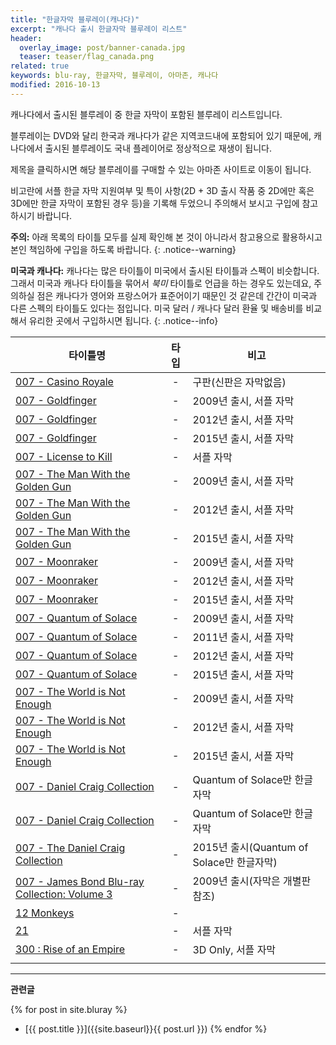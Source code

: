 ```yaml
---
title: "한글자막 블루레이(캐나다)"
excerpt: "캐나다 출시 한글자막 블루레이 리스트"
header:
  overlay_image: post/banner-canada.jpg
  teaser: teaser/flag_canada.png
related: true
keywords: blu-ray, 한글자막, 블루레이, 아마존, 캐나다
modified: 2016-10-13
---
```


캐나다에서 출시된 블루레이 중 한글 자막이 포함된 블루레이 리스트입니다.

블루레이는 DVD와 달리 한국과 캐나다가 같은 지역코드내에 포함되어 있기 때문에, 캐나다에서 출시된 블루레이도 국내 플레이어로 정상적으로 재생이 됩니다.

제목을 클릭하시면 해당 블루레이를 구매할 수 있는 아마존 사이트로 이동이 됩니다.

비고란에 서플 한글 자막 지원여부 및 특이 사항(2D + 3D 출시 작품 중 2D에만 혹은 3D에만 한글 자막이 포함된 경우 등)을 기록해 두었으니 주의해서 보시고 구입에 참고하시기 바랍니다.

**주의:** 아래 목록의 타이틀 모두를 실제 확인해 본 것이 아니라서 참고용으로 활용하시고 본인 책임하에 구입을 하도록 바랍니다.
{: .notice--warning}

**미국과 캐나다:** 캐나다는 많은 타이틀이 미국에서 출시된 타이틀과 스펙이 비슷합니다. 그래서 미국과 캐나다 타이틀을 묶어서 *북미* 타이틀로 언급을 하는 경우도 있는데요, 주의하실 점은 캐나다가 영어와 프랑스어가 표준어이기 때문인 것 같은데 간간이 미국과 다른 스펙의 타이틀도 있다는 점입니다.
미국 달러 / 캐나다 달러 환율 및 배송비를 비교해서 유리한 곳에서 구입하시면 됩니다.
{: .notice--info}

|타이틀명               |타입   |비고                           |
|----------------     |:---:|-------------------------------|
|[007 - Casino Royale](http://amzn.to/2dN0dnx)|-|구판(신판은 자막없음)|
|[007 - Goldfinger](http://amzn.to/2ekCez5)|-|2009년 출시, 서플 자막|
|[007 - Goldfinger](http://amzn.to/2dn6XJv)|-|2012년 출시, 서플 자막|
|[007 - Goldfinger](http://amzn.to/2e8rBjq)|-|2015년 출시, 서플 자막|
|[007 - License to Kill](http://amzn.to/2e4qJHO)|-|서플 자막|
|[007 - The Man With the Golden Gun](http://amzn.to/2eoPnY2)|-|2009년 출시, 서플 자막|
|[007 - The Man With the Golden Gun](http://amzn.to/2e3AmHV)|-|2012년 출시, 서플 자막|
|[007 - The Man With the Golden Gun](http://amzn.to/2eAfw5k)|-|2015년 출시, 서플 자막|
|[007 - Moonraker](http://amzn.to/2dn8O0R)|-|2009년 출시, 서플 자막|
|[007 - Moonraker](http://amzn.to/2ecMmGu)|-|2012년 출시, 서플 자막|
|[007 - Moonraker](http://amzn.to/2evZdXq)|-|2015년 출시, 서플 자막|
|[007 - Quantum of Solace](http://amzn.to/2e8wCbC)|-|2009년 출시, 서플 자막|
|[007 - Quantum of Solace](http://amzn.to/2dPEG14)|-|2011년 출시, 서플 자막|
|[007 - Quantum of Solace](http://amzn.to/2ecRTN8)|-|2012년 출시, 서플 자막|
|[007 - Quantum of Solace](http://amzn.to/2ecPEd1)|-|2015년 출시, 서플 자막|
|[007 - The World is Not Enough](http://amzn.to/2eaMPNC)|-|2009년 출시, 서플 자막|
|[007 - The World is Not Enough](http://amzn.to/2efMrtd)|-|2012년 출시, 서플 자막|
|[007 - The World is Not Enough](http://amzn.to/2eoS2Rt)|-|2015년 출시, 서플 자막|
|[007 - Daniel Craig Collection](http://amzn.to/2dPGbN4)|-|Quantum of Solace만 한글자막|
|[007 - Daniel Craig Collection](http://amzn.to/2df7sSu)|-|Quantum of Solace만 한글자막|
|[007 - The Daniel Craig Collection](http://amzn.to/2dNpE8G)|-|2015년 출시(Quantum of Solace만 한글자막)|
|[007 - James Bond Blu-ray Collection: Volume 3](http://amzn.to/2e8tCfw)|-|2009년 출시(자막은 개별판 참조)|
|[12 Monkeys](http://amzn.to/2ekK5Jo)|-||
|[21](http://amzn.to/2ebHCB4)|-|서플 자막|
|[300 : Rise of an Empire](http://amzn.to/2ebJjhK)|-|3D Only, 서플 자막|
||||

---

**관련글**

{% for post in site.bluray %}
  * [{{ post.title }}]({{site.baseurl}}{{ post.url }})
{% endfor %}
